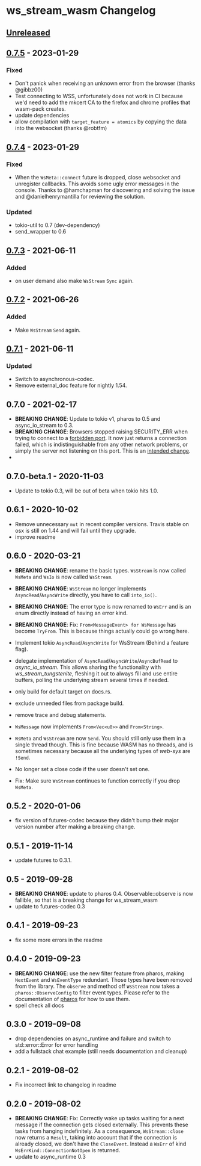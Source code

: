 # ws_stream_wasm Changelog

## [Unreleased]

  [Unreleased]: https://github.com/najamelan/ws_stream_wasm/compare/release...dev


## [0.7.5] - 2023-01-29

  [0.7.5]: https://github.com/najamelan/ws_stream_wasm/compare/0.7.3...0.7.4
  
### Fixed
  - Don't panick when receiving an unknown error from the browser (thanks @gibbz00)
  - Test connecting to WSS, unfortunately does not work in CI because we'd 
    need to add the mkcert CA to the firefox and chrome profiles that wasm-pack 
    creates.
  - update dependencies
  - allow compilation with `target_feature = atomics` by copying the data into 
    the websocket (thanks @robtfm)


## [0.7.4] - 2023-01-29

  [0.7.4]: https://github.com/najamelan/ws_stream_wasm/compare/0.7.3...0.7.4

### Fixed

  - When the `WsMeta::connect` future is dropped, close websocket and unregister callbacks.
    This avoids some ugly error messages in the console. Thanks to @hamchapman for discovering
    and solving the issue and @danielhenrymantilla for reviewing the solution.

### Updated 
  - tokio-util to 0.7 (dev-dependency) 
  - send_wrapper to 0.6


## [0.7.3] - 2021-06-11

  [0.7.3]: https://github.com/najamelan/ws_stream_wasm/compare/0.7.2...0.7.3

### Added

  - on user demand also make `WsStream` `Sync` again.


## [0.7.2] - 2021-06-26

  [0.7.2]: https://github.com/najamelan/ws_stream_wasm/compare/0.7.1...0.7.2

### Added

  - Make `WsStream` `Send` again.


## [0.7.1] - 2021-06-11

  [0.7.1]: https://github.com/najamelan/ws_stream_wasm/compare/0.7.0...0.7.1

### Updated
  - Switch to asynchronous-codec.
  - Remove external_doc feature for nightly 1.54.

## 0.7.0 - 2021-02-17

  - **BREAKING CHANGE**: Update to tokio v1, pharos to 0.5 and async_io_stream to 0.3.
  - **BREAKING CHANGE**: Browsers stopped raising SECURITY_ERR when trying to connect to a [forbidden port](https://stackoverflow.com/questions/4313403/why-do-browsers-block-some-ports/4314070). It now just returns a connection failed, which is indistinguishable from any other network problems, or simply the server not listening on this port. This is an [intended change](https://bugzilla.mozilla.org/show_bug.cgi?id=1684620).
  -


## 0.7.0-beta.1 - 2020-11-03

  - Update to tokio 0.3, will be out of beta when tokio hits 1.0.


## 0.6.1 - 2020-10-02

  - Remove unnecessary `mut` in recent compiler versions. Travis stable on osx is still on 1.44 and will fail until they upgrade.
  - improve readme

## 0.6.0 - 2020-03-21

  - **BREAKING CHANGE**: rename the basic types. `WsStream` is now called `WsMeta` and `WsIo` is now called `WsStream`.
  - **BREAKING CHANGE**: `WsStream` no longer implements `AsyncRead`/`AsyncWrite` directly, you have to call `into_io()`.
  - **BREAKING CHANGE**: The error type is now renamed to `WsErr` and is an enum directly instead of having an error kind.
  - **BREAKING CHANGE**: Fix: `From<MessageEvent> for WsMessage` has become `TryFrom`. This is because things actually could
    go wrong here.

  - Implement tokio `AsyncRead`/`AsyncWrite` for WsStream (Behind a feature flag).
  - delegate implementation of `AsyncRead`/`AsyncWrite`/`AsyncBufRead` to _async_io_stream_. This allows
    sharing the functionality with _ws_stream_tungstenite_, fleshing it out to always fill and use entire buffers,
    polling the underlying stream several times if needed.
  - only build for default target on docs.rs.
  - exclude unneeded files from package build.
  - remove trace and debug statements.
  - `WsMessage` now implements `From<Vec<u8>>` and `From<String>`.
  - `WsMeta` and `WsStream` are now `Send`. You should still only use them in a single thread though. This is fine because
    WASM has no threads, and is sometimes necessary because all the underlying types of _web-sys_ are `!Send`.
  - No longer set a close code if the user doesn't set one.
  - Fix: Make sure `WsStream` continues to function correctly if you drop `WsMeta`.


## 0.5.2 - 2020-01-06

  - fix version of futures-codec because they didn't bump their major version number after making a breaking change.


## 0.5.1 - 2019-11-14

  - update futures to 0.3.1.


## 0.5 - 2019-09-28

  - **BREAKING CHANGE**: update to pharos 0.4. Observable::observe is now fallible, so that is a breaking change for ws_stream_wasm
  - update to futures-codec 0.3


## 0.4.1 - 2019-09-23

  - fix some more errors in the readme

## 0.4.0 - 2019-09-23

  - **BREAKING CHANGE**: use the new filter feature from pharos, making `NextEvent` and `WsEventType` redundant. Those
    types have been removed from the library. The `observe` and method off `WsStream` now takes a `pharos::ObserveConfig` to filter event types. Please refer to the documentation of [pharos](https://docs.rs/pharos) for how to use them.
  - spell check all docs

## 0.3.0 - 2019-09-08

  - drop dependencies on async_runtime and failure and switch to std::error::Error for error handling
  - add a fullstack chat example (still needs documentation and cleanup)

## 0.2.1 - 2019-08-02

  - Fix incorrect link to changelog in readme


## 0.2.0 - 2019-08-02

  - **BREAKING CHANGE**: Fix: Correctly wake up tasks waiting for a next message if the connection gets closed externally.
    This prevents these tasks from hanging indefinitely.
    As a consequence, `WsStream::close` now returns a `Result`, taking into account that if the connection is already
    closed, we don't have the `CloseEvent`. Instead a `WsErr` of kind `WsErrKind::ConnectionNotOpen` is returned.
  - update to async_runtime 0.3
